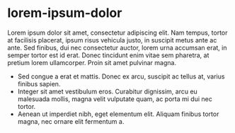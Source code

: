 # lorem-ipsum-dolor

Lorem ipsum dolor sit amet, consectetur adipiscing elit. Nam tempus, tortor at facilisis placerat, ipsum risus vehicula justo, in suscipit metus ante ac ante. Sed finibus, dui nec consectetur auctor, lorem urna accumsan erat, in semper tortor est id erat. Donec tincidunt enim vitae sem pharetra, at pretium lorem ullamcorper. Proin sit amet pulvinar magna. 

- Sed congue a erat et mattis. Donec ex arcu, suscipit ac tellus at, varius finibus sapien. 
- Integer sit amet vestibulum eros. Curabitur dignissim, arcu eu malesuada mollis, magna velit vulputate quam, ac porta mi dui nec tortor. 
- Aenean ut imperdiet nibh, eget elementum elit. Aliquam finibus tortor magna, nec ornare elit fermentum a.
